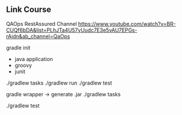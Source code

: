 ## Link Course
QAOps RestAssured Channel
https://www.youtube.com/watch?v=BR-CUQf6bDA&list=PLhJTa4U57yUudc7E3e5vAU7EPGs-rAjdn&ab_channel=QaOps

gradle init
 - java application
 - groovy
 - junit

 ./gradlew tasks
 ./gradlew run
 ./gradlew test
 
gradle wrapper -> generate .jar
./gradlew tasks

./gradlew test
 
